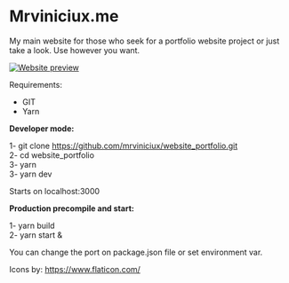 # Mrviniciux.me

My main website for those who seek for a portfolio website project or just take a look. Use however you want. 

[![Website preview](https://i.imgur.com/eWUCp6x.png "Website preview")](https://i.imgur.com/eWUCp6x.png "Website preview")

Requirements: 

 * GIT
 * Yarn

<b>Developer mode:</b>

 1- git clone https://github.com/mrviniciux/website_portfolio.git <br>
 2- cd website_portfolio <br>
 3- yarn <br>
 3- yarn dev

Starts on localhost:3000

<b>Production precompile and start:</b>

1- yarn build <br>
2- yarn start &

You can change the port on package.json file or set environment var. 



Icons by: https://www.flaticon.com/
